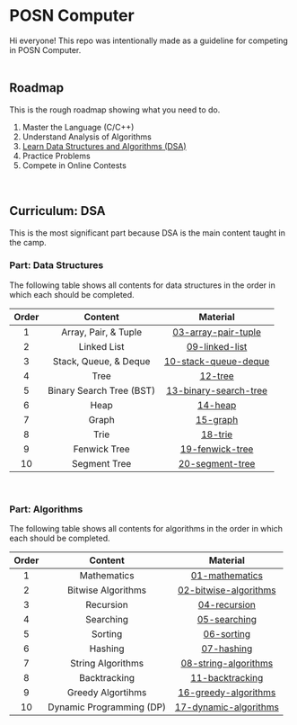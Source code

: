 # POSN Computer

Hi everyone! This repo was intentionally made as a guideline for competing in POSN Computer.
<br><br>

## Roadmap

This is the rough roadmap showing what you need to do.

1. Master the Language (C/C++)
2. Understand Analysis of Algorithms
3. [Learn Data Structures and Algorithms (DSA)](#curriculum-dsa)
4. Practice Problems
5. Compete in Online Contests
<br>

## Curriculum: DSA

This is the most significant part because DSA is the main content taught in the camp.

### Part: Data Structures

The following table shows all contents for data structures in the order in which each should be completed.

| Order | Content | Material |
|:---:|:---:|:---:|
| 1 | Array, Pair, & Tuple | [03-array-pair-tuple](materials/03-array-pair-tuple/) |
| 2 | Linked List | [09-linked-list](materials/09-linked-list/) |
| 3 | Stack, Queue, & Deque | [10-stack-queue-deque](materials/10-stack-queue-deque/) |
| 4 | Tree | [12-tree](materials/12-tree/) |
| 5 | Binary Search Tree (BST) | [13-binary-search-tree](materials/13-binary-search-tree/) |
| 6 | Heap | [14-heap](materials/14-heap/) |
| 7 | Graph | [15-graph](materials/15-graph/) |
| 8 | Trie | [18-trie](materials/18-trie/) |
| 9 | Fenwick Tree | [19-fenwick-tree](materials/19-fenwick-tree/) |
| 10 | Segment Tree | [20-segment-tree](materials/20-segment-tree/) |
<br>

### Part: Algorithms

The following table shows all contents for algorithms in the order in which each should be completed.

| Order | Content | Material |
|:---:|:---:|:---:|
| 1 | Mathematics | [01-mathematics](materials/01-mathematics/) |
| 2 | Bitwise Algorithms | [02-bitwise-algorithms](materials/02-bitwise-algorithms/) |
| 3 | Recursion | [04-recursion](materials/04-recursion/) |
| 4 | Searching | [05-searching](materials/05-searching/) |
| 5 | Sorting | [06-sorting](materials/06-sorting/) |
| 6 | Hashing | [07-hashing](materials/07-hashing/) |
| 7 | String Algorithms | [08-string-algorithms](materials/08-string-algorithms/) |
| 8 | Backtracking | [11-backtracking](materials/11-backtracking/) |
| 9 | Greedy Algortihms | [16-greedy-algorithms](materials/16-greedy-algorithms/) |
| 10 | Dynamic Programming (DP) | [17-dynamic-algorithms](materials/17-dynamic-programming/) |